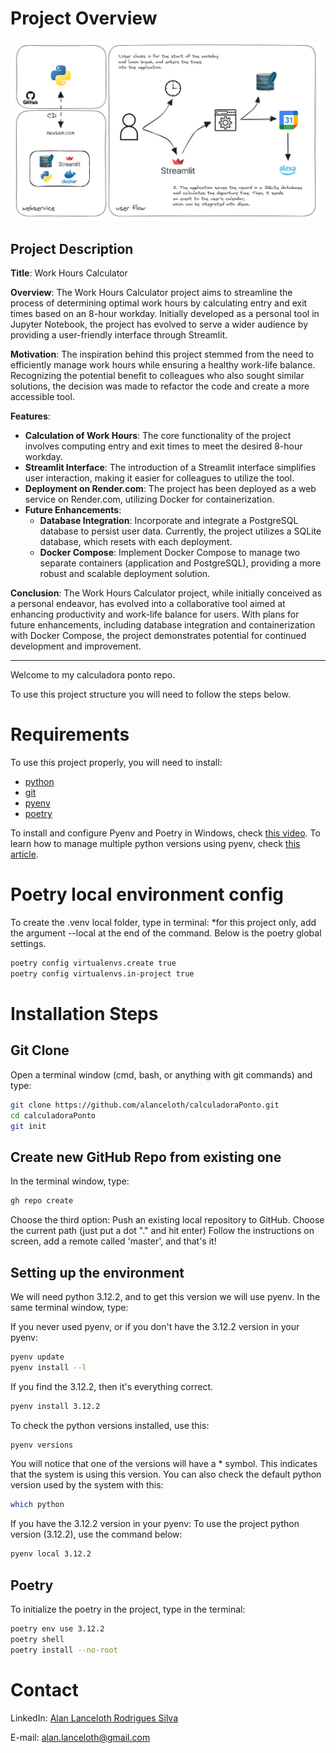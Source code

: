 
# Project Overview

![Calculadora Ponto Architeture](docs/images/architeture.png)

## Project Description

**Title**: Work Hours Calculator

**Overview**:
The Work Hours Calculator project aims to streamline the process of determining optimal work hours by calculating entry and exit times based on an 8-hour workday. Initially developed as a personal tool in Jupyter Notebook, the project has evolved to serve a wider audience by providing a user-friendly interface through Streamlit.

**Motivation**:
The inspiration behind this project stemmed from the need to efficiently manage work hours while ensuring a healthy work-life balance. Recognizing the potential benefit to colleagues who also sought similar solutions, the decision was made to refactor the code and create a more accessible tool.

**Features**:
- **Calculation of Work Hours**: The core functionality of the project involves computing entry and exit times to meet the desired 8-hour workday.
- **Streamlit Interface**: The introduction of a Streamlit interface simplifies user interaction, making it easier for colleagues to utilize the tool.
- **Deployment on Render.com**: The project has been deployed as a web service on Render.com, utilizing Docker for containerization.
- **Future Enhancements**:
  - **Database Integration**: Incorporate and integrate a PostgreSQL database to persist user data. Currently, the project utilizes a SQLite database, which resets with each deployment.
  - **Docker Compose**: Implement Docker Compose to manage two separate containers (application and PostgreSQL), providing a more robust and scalable deployment solution.

**Conclusion**:
The Work Hours Calculator project, while initially conceived as a personal endeavor, has evolved into a collaborative tool aimed at enhancing productivity and work-life balance for users. With plans for future enhancements, including database integration and containerization with Docker Compose, the project demonstrates potential for continued development and improvement.


-------------------------------------------------------

Welcome to my calculadora ponto repo.

To use this project structure you will need to follow the steps below.

# Requirements
To use this project properly, you will need to install:
- [python](https://www.python.org/downloads/)
- [git](https://git-scm.com/downloads)
- [pyenv](https://pypi.org/project/pyenv/)
- [poetry](https://python-poetry.org/)

To install and configure Pyenv and Poetry in Windows, check [this video](https://www.youtube.com/watch?v=547Jr26duHQ&pp=ygUgaG93IHRvIGluc3RhbGwgcG9ldHJ5IGluIHdpbmRvd3M%3D).
To learn how to manage multiple python versions using pyenv, check [this article](https://realpython.com/intro-to-pyenv/).

# Poetry local environment config

To create the .venv local folder, type in terminal:
*for this project only, add the argument --local at the end of the command. Below is the poetry global settings.
```bash
poetry config virtualenvs.create true
poetry config virtualenvs.in-project true
```

# Installation Steps

## Git Clone
Open a terminal window (cmd, bash, or anything with git commands) and type:
```bash
git clone https://github.com/alanceloth/calculadoraPonto.git
cd calculadoraPonto
git init
```

## Create new GitHub Repo from existing one
In the terminal window, type:
```bash
gh repo create
```
Choose the third option: Push an existing local repository to GitHub.
Choose the current path (just put a dot "." and hit enter)
Follow the instructions on screen, add a remote called 'master', and that's it!

## Setting up the environment
We will need python 3.12.2, and to get this version we will use pyenv.
In the same terminal window, type:

If you never used pyenv, or if you don't have the 3.12.2 version in your pyenv:
```bash
pyenv update
pyenv install --l
```

If you find the 3.12.2, then it's everything correct.
```bash
pyenv install 3.12.2
```

To check the python versions installed, use this:
```bash
pyenv versions
```

You will notice that one of the versions will have a * symbol. This indicates that the system is using this version.
You can also check the default python version used by the system with this:
```bash
which python
```

If you have the 3.12.2 version in your pyenv:
To use the project python version (3.12.2), use the command below:
```bash
pyenv local 3.12.2
```

## Poetry

To initialize the poetry in the project, type in the terminal:
```bash
poetry env use 3.12.2
poetry shell
poetry install --no-root
```




# Contact

LinkedIn: [Alan Lanceloth Rodrigues Silva](https://www.linkedin.com/in/alanlanceloth/)

E-mail: [alan.lanceloth@gmail.com](mailto:alan.lanceloth@gmail.com)